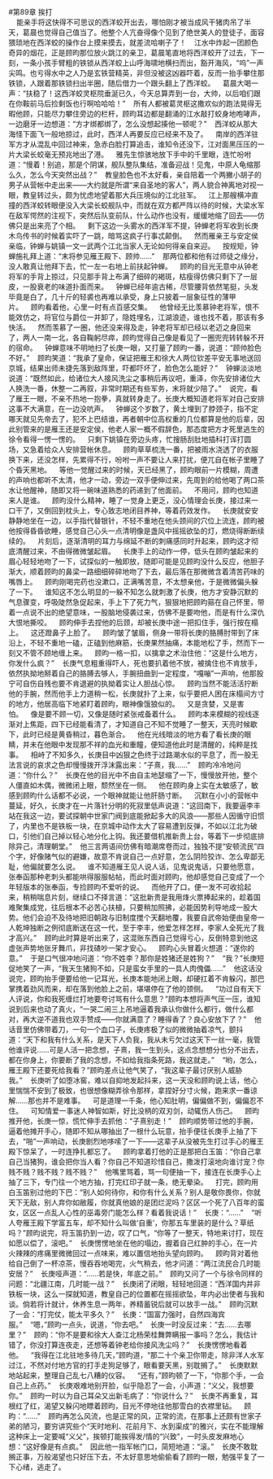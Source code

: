 #第89章 挨打<br />    能亲手将这快得不可思议的西洋蛟开出去，哪怕刚才被当成风干猪肉吊了半天，葛晨也觉得自己值当了。他整个人亢奋得像个见到了绝世美人的登徒子，面容猥琐地在西洋蛟的操作台上摸来摸去，就差流哈喇子了！    江水中炸起一团颜色奇异的烟花，正是顾昀那位放火跳江的亲卫，葛晨笔直地将西洋蛟开了过去，下一刻，一条小孩手臂粗的铁锁从西洋蛟上山呼海啸地横扫而出，豁开海风，“呜”一声尖鸣。也亏得水中之人乃是玄铁营精英，非但没被这凶器吓着，反而一抬手攀住那铁锁，人跟着那铁锁扫出半圈，随后借力一个跟头翻上了西洋蛟。    葛晨大喝一声：“扶稳了！这西洋蛟灵枢院垂涎已久，今天总算弄到一台，大帅，以后咱们跟在你鞍前马后捡剩饭也行啊哈哈哈！”    所有人都被葛灵枢这撒欢似的跑法晃得无暇他顾，只能尽力攀住旁边的栏杆，顾昀耳边都是翻涌的江水敲打蛟身地咆哮声，一边磨牙一边想道：“方才绑都绑了，怎么没想起揍他一顿呢？”    西洋蛟从那大海怪下面飞一般地掠过，此时，西洋人再要反应已经来不及了。    南岸的西洋驻军方才从混乱中回过神来，急赤白脸打算追击，谁知令还没下，江对面黑压压的一片大梁长蛟毫无预兆地出了港。    雅先生惊骇地放下手中的千里眼，连忙吩咐道：“慢着！别追，那是个阴谋，舰队整队集结，准备迎战！见鬼，中原人龟缩那么久，怎么今天突然出战？”    教皇脸色也不太好看，亲自陪着一个两撇小胡子的男子从营帐中走出来——大约就是所谓“来自圣地的客人”，两人貌合神离地对视一眼，教皇转过头，颇为忧虑地望着那大兵压境似的江北驻军。    江上那艘横冲直撞的西洋蛟转眼便没入大梁长蛟舰队中，而就在双方都严阵以待的时候，大梁水军在敌军愕然的注视下，突然后队变前队，什么动作也没有，缓缓地缩了回去——仿佛只是出来亮了个相。    剩下这边一头雾水的西洋军不提，钟蝉老将军收到长庚木鸟传书的时候着实吓了一跳，暗骂这疯子行事忒颠倒。    然而雁亲王与安定侯亲临，钟蝉与姚镇一文一武两个江北当家人无论如何得亲自来迎。    按规矩，钟蝉施礼拜上道：“末将参见雁王殿下、顾帅……”    那两位都和他有过师徒之缘分，没人敢真让他拜下去，忙一左一右地上前扶起钟蝉。    顾昀的目光无意中从钟老将军的手背上掠过，只见那手背上布满了细碎的褐斑，枯瘦得仿佛只剩下了一层皮，一股衰老的味道扑面而来。    钟蝉已经年逾古稀，尽管腰背依然笔挺，头发毕竟是白了，几十斤的轻裘也再难以承受，身上只披着一层象征性的薄甲片。    顾昀看着他，心里一时有点百感交集。    他曾经无比羡慕钟老将军，恨不能效仿之，将官位与爵位一并卸了，隐姓埋名，江湖浪迹，谁也找不着，那该有多快活。    然而羡慕了一圈，他还没来得及走，钟老将军却已经以老迈之身回来了，两人一南一北，各自鞠躬尽瘁，顾昀觉得自己像是看见了一圈兜兜转转躲不开的宿命。    钟蝉意味不明地扫了长庚一眼，又打量了顾昀一番，说道：“顾帅脸色不好。”    顾昀笑道：“我承了皇命，保证把雁王和徐大人两位钦差平安无事地送回京城，结果出师未捷先落到敌阵里，吓都吓坏了，脸色怎么能好？”    钟蝉淡淡地说道：“既然如此，给诸位大人接风洗尘之事稍后再议吧，重泽，你先安排诸位大人换洗一番，休整一二再叙，非常时期还有些军务，末将就少陪了。”    说完，看了雁王一眼，不亲不热地一抱拳，真就转身走了。长庚大概知道老将军对自己安排这事不大满意，在一边没吭声。    钟蝉这个岁数了，黄土埋到了脖颈子，指不定哪天就见先帝去了，犯不上巴结谁，再者朝中位高权重的几位都算是他的后辈，因此别管来的是雁王还是安定侯，他老人家一概不假辞色，那态度把方才死里逃生的徐令看得一愣一愣的。    只剩下姚镇在旁边头疼，忙搜肠刮肚地插科打诨打圆场，又急着给众人安排营帐休息。    顾昀草草梳洗一番，把被雨水浇透了的衣服换下来，还没怎样，先累得不行，吩咐一声不要让人来打扰，便兀自在帐子里睡了个昏天黑地。    等他一觉醒过来的时候，天已经黑了，顾昀眼前一片模糊，周遭的声响也都听不太清，他才一动，旁边一双手便伸过来，先周到的给他喝了两口茶水让他醒神，随即又将一碗味道熟悉的药递到了他面前。    不用问，顾昀也知道来人是谁。    顾昀没什么精神，睡了一觉身上更乏，没心情理会长庚，接过来一口干了，又倒回到枕头上，专心致志地闭目养神，等着药效发作。    长庚就安安静静地坐在一边，以手指代替银针，不轻不重地在他头颈间的穴位上流连，顾昀被他按得昏昏欲睡，感觉自己心头一点清明像是盏风中摇摇欲坠的灯，燃烧得断断续续的。    片刻后，逐渐清明的耳力与绵延不断的刺痛感同时升起来，顾昀这才彻底清醒过来，不由得微微皱起眉。    长庚手上的动作一停，低头在顾昀皱起来的眉心轻轻地吻了一下，试探似的一触即放，随即可能是见顾昀没什么反应，他胆子渐大，顺着顾昀的鼻梁一路细细碎碎地吻了下去，最后落在那微微含着清苦药味的嘴唇上。    顾昀刚喝完药也没漱口，正满嘴苦意，不太想亲他，于是微微偏头躲了一下。    谁知这不怎么明显的一躲不知怎么就刺激了长庚，他方才安静沉默的气息骤变，呼吸陡然急促起来，手上下了死力气，狠狠地把顾昀箍在自己怀里，带着一点说不出的绝望意味，一股脑地侵袭过来，仿佛不是要吻他，而是有什么深仇大恨地撕咬。    顾昀伸手去捏他的后颈，却被长庚中途一把扣住手，强行按在榻上。    这还蹬鼻子上脸了。    顾昀皱了皱眉，侧身一带将长庚的胳膊肘带到了床沿上，不轻不重地一磕，正磕到他麻筋，长庚果然抽痛，本能地松了手，然而下一刻又不管不顾地缠上来。    顾昀一格一扣，以擒拿之术治住他：“这是什么地方，你发什么疯？”    长庚气息粗重得吓人，死也要扒着他不放，被擒住也不肯放手，依然执拗地掰着自己的胳膊去够人，手腕扭曲到一定程度，“嘎嘣”一声响，他那股宁可自伤自残也要不肯退避的执拗着实让人胆战心惊。    顾昀当然不能活活拧断他的手腕，然而他手上力道稍一松，长庚就扑了上来，似乎要把人困在床榻间方寸的地方，他居高临下地紧盯着顾昀，眼神像饿狼似的。    又是贪婪，又是害怕。    像是要不顾一切，又像是随时紧张戒备着什么。    顾昀本来模糊的视线逐渐对上焦距，四下已经能看清了，才知道自己不知不觉睡了一整天，天亮时候歇下，此时已经是黄昏稍过，暮色渐合。    他在光线暗淡的地方看了看长庚的眼睛，并未在他眼中发现那不祥的血光和重瞳，便知道他此时是清醒的，纯粹是找事。    相峙了不知多久，长庚目中凶狠之色终于过路潮水似的平息了，而一股无法言说的哀求之色却慢慢拨开浮沫露出来：“子熹，我……”    顾昀冷冷地问道：“你什么？”    长庚在他的目光中不由自主地瑟缩了一下，慢慢放开他，整个人僵直如木偶，微微闭上眼，颓然坐在一侧。    他在顾昀身上实在太敏感了，敏感到顾昀什么话都不必说，一个眼神就能让他肝肠寸断。    沉默在小小的营帐中蔓延，好久，长庚才在一片落针分明的死寂里低声说道：“这回南下，我要逼李丰站在我这一边，要试探朝中世家门阀到底能掀起多大的风浪——那些人因循守旧惯了，内里也不是铁板一块，在京城中动作太大了容易遭到反弹，不如以江北为破口，引他们自己掉以轻心地分化上钩。我还要借机推新贵上台，等着下一步彻底排除异己，清理朝堂。”    他三言两语间仿佛有暗潮席卷而过，独独不提“安顿流民”四个字，好像赌气似的避嫌，故意不肯说自己一点好意，怎么阴险狡诈、怎么卑鄙无耻，他偏就要怎么说。    谁不知道雁王见人说人话，见鬼说鬼话，只要他愿意，张奉函那种老刺头都能哄得服服帖帖，而此时面对顾昀，他却感觉自己变成了一个年轻版本的张奉函，专捡顾昀不爱听的说。    而他开了口，便一发不可收拾起来，稍稍喘息片刻，继续口不择言道：“这批新贵是我用烽火票捧起来的，趁着国难聚集成党，往后根本不必苦心扶植，只要稍加照拂，必能因势利导地成一股大势。他们会迫不及待地把旧朝政与旧制度搅个天翻地覆，我要自武帝始便由皇帝一人乾坤独断之例彻底断送在这一代，至于李丰，他爱怎样怎样，李家人全死光了我才高兴。”    顾昀此时算是听出来了，这混账东西自己觉得亏心，反倒特意到他这虚张声势地张牙舞爪，非找碴吵一架才安心。    顾昀心头冒着火想道：“遂你的意。”    于是口气很冲地问道：“你不姓李？那你是姓猪还是姓狗？”    “我？”长庚短促地笑了一声，“我天生猪狗不如，只是蛮女手里的一具人肉傀儡……”    他这话没说完，顾昀抬手便要给他一记耳光，长庚本能地闭上眼，却硬扛着不肯躲闪，那巴掌携着劲风而来，却在落到他脸上之前，堪堪停在了他的颈侧。    “功过自有天下人评说，你和我死缠烂打地要夸讨骂有什么意思？”顾昀本想将声气压一压，谁知说到后来也动了真火，“一哭二闹三上吊地逼着我承认你做什么都行，做什么都对，再大逆不道我也双手赞成——你就满意了？睡得香了？良心安放下了？”    他话音里仿佛带着刀，一句一个血口子，长庚疼极了似的微微抽着凉气，颤抖道：“天下和我有什么关系，是天下人负我，我从未亏欠过这天下一丝一毫，我管他谁评说……可是人活一把念想，子熹，我一生到头，这点念想想分也分不出去，都在你身上，你要断了我的念想，不如给我指条死路，我这就走。”    “哟，怎么，雁王殿下还要死给我看？”顾昀差点让他气笑了，“我这辈子最讨厌别人威胁我。”    长庚听了如堕冰窖，难以自抑地发起抖来，这一天没和顾昀说上话，他心里惴惴不安到了极致，也很想像糊弄徐令那样，拿捏好分寸火候，跑来求一番谅解……那也并不是难事。    可是道理一千条，他心知肚明，偏偏做不到，偏偏忍不住。    可知情爱一事迷人神智如斯，好比没柄的双刃剑，动辄伤人伤己。    顾昀推开他，长庚一惊，慌忙伸手去抓他：“子熹别走！”    顾昀顺势带过他的手腕，逼着他摊开手心，随即不知从哪抽出了一根什么玩意，抬手便往长庚手上抽了下去，“啪”一声响动，长庚剧烈地哆嗦了一下——这辈子从没被先生打过手心的雁王殿下惊呆了，一时连挣扎都忘了。    顾昀拿着打他的正是那把白玉笛：“你自己拿自己当猪狗，谁会把你当人看？你自己不知道珍惜自己，撒泼打滚地向谁讨宠？你贱不贱？贱不贱？贱不贱？”    他嘴里骂着，骂一句便抽一下，接连在长庚手心上抽了三下，专门往一个地方抽，打完红印子就一条，绝无晕染。    打完，顾昀用白玉笛别过他的下巴：“别人如何待你，和你有什么关系？别人是敬你畏你，你就天下无敌，别人弃你如敝履，你就真他娘的是团烂泥吗？区区一个死了八百年的蛮女，区区一点乱人心性的巫毒旁门能怎么样？看着我说话！”    长庚：“……”    “听人夸雁王殿下学富五车，却不知什么叫做‘自重’，你那五车里装的是什么？草纸吗？”顾昀说完，将玉笛扔到一边，叹了口气，“你等了一整天，特地来讨打，现在如愿以偿了，滚吧。”    长庚愣愣地坐在他的塌边，握着自己红肿的手心，在一片火辣辣的疼痛里微微回过一点味来，难以置信地抬头望向顾昀。    顾昀背对着他给自己倒了一杯凉茶，慢吞吞地喝完，火气稍去，他才问道：“两江流民合几时能安居？”    长庚哑声道：“……若是快，年底之前。”    顾昀又问了一个与徐令同样的问题：“北疆江南，几时能一战？”    长庚闭了闭眼，轻轻地回道：“西洋国内并非铁板一块，这么一探就知道，教皇自己的位置都在摇摇欲坠，年内必出使者与我和谈。倘若将计就计，休养生息一两年，养精蓄锐后就可以放手一战。”    顾昀沉默了一会：“打完仗，能太平多久？”    长庚：“国富力强时，自然四海宾服。”    “嗯，”顾昀一点头，说道，“你去吧。”    长庚一时没反过来：“去……去哪里？”    顾昀：“你不是要和徐大人查江北杨荣桂舞弊瞒报一事吗？怎么，我估计错了，你没打算连夜走，还想等着钟老给你接风洗尘吗？”    长庚愣愣地看着他。    “我得在江北驻地多待几天，”顾昀道，“那二十个亲卫你带走，除非洋人水军过江，不然对付地方官的打手走狗足够了，眼看要天黑，别耽搁了。”    长庚默默地站起来，整理自己乱七八糟的仪容。    “还有，”顾昀顿了一下，“你那个手，一会自己上点药。”    长庚艰难地别开脸，似乎隐忍了一会，小声道：“义父，我想要你。”    顾昀一时以为自己耳朵又出新毛病了：“你说什么？”    长庚不再重复，耳根红了红，渴望又躲闪地瞟着顾昀，目光不停地往他那雪白的衣襟里钻。    顾昀：“……”    顾昀再怎么风流，也是正常的风，正常的流，在那事上还颇有世家子弟的陋习，要穷讲究些个“天时地利、花前月下、水到渠成”的雅兴，实在不能理解这种床上一定要喊“义父”，挨顿打能挨得发/情的“兴致”，一时头皮发麻地心想：“这好像是有点疯。”    因此他一指军帐门口，简短地道：“滚。”    长庚不敢耽搁正事，万般渴望也只好压下去，不太好意思地偷偷看了顾昀一眼，勉强平复了一下心绪，逃走了。
